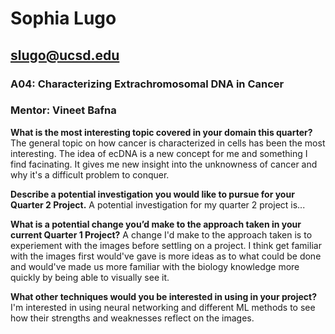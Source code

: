 # Sophia Lugo
## slugo@ucsd.edu
### A04: Characterizing Extrachromosomal DNA in Cancer
### Mentor: Vineet Bafna

**What is the most interesting topic covered in your domain this quarter?**
The general topic on how cancer is characterized in cells has been the most interesting. The idea of ecDNA is a new concept for me and something I find facinating. It gives me new insight into the unknowness of cancer and why it's a difficult problem to conquer. 

**Describe a potential investigation you would like to pursue for your Quarter 2 Project.**
A potential investigation for my quarter 2 project is...

**What is a potential change you’d make to the approach taken in your current Quarter 1 Project?**
A change I'd make to the approach taken is to experiement with the images before settling on a project. I think get familiar with the images first would've gave is more ideas as to what could be done and would've made us more familiar with the biology knowledge more quickly by being able to visually see it.

**What other techniques would you be interested in using in your project?**
I'm interested in using neural networking and different ML methods to see how their strengths and weaknesses reflect on the images.
